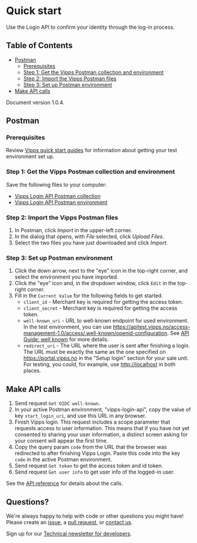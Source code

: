 <!-- START_METADATA
---
title: Quick start
sidebar_position: 20
---
END_METADATA -->

# Quick start

Use the Login API to confirm your identity through the log-in process.

<!-- START_TOC -->
## Table of Contents

* [Postman](#postman)
  * [Prerequisites](#prerequisites)
  * [Step 1: Get the Vipps Postman collection and environment](#step-1-get-the-vipps-postman-collection-and-environment)
  * [Step 2: Import the Vipps Postman files](#step-2-import-the-vipps-postman-files)
  * [Step 3: Set up Postman environment](#step-3-set-up-postman-environment)
* [Make API calls](#make-api-calls)
<!-- END_TOC -->

Document version 1.0.4.

## Postman

### Prerequisites

Review
[Vipps quick start guides](https://vippsas.github.io/vipps-developer-docs/docs/vipps-developers/vipps-quick-start-guides) for information about getting your test environment set up.

### Step 1: Get the Vipps Postman collection and environment

Save the following files to your computer:

* [Vipps Login API Postman collection](tools/vipps-login-api.postman_collection.json)
* [Vipps Login API Postman environment](tools/vipps-login-api.postman_environment.json)

### Step 2: Import the Vipps Postman files

1. In Postman, click *Import* in the upper-left corner.
1. In the dialog that opens, with *File* selected, click *Upload Files*.
1. Select the two files you have just downloaded and click *Import*.

### Step 3: Set up Postman environment

1. Click the down arrow, next to the "eye" icon in the top-right corner, and select the environment you have imported.
1. Click the "eye" icon and, in the dropdown window, click `Edit` in the top-right corner.
1. Fill in the `Current Value` for the following fields to get started.
   * `client_id` - Merchant key is required for getting the access token.
   * `client_secret` - Merchant key is required for getting the access token.
   * `well-known_uri` - URL to well-known endpoint for used environment. In the test environment, you can use <https://apitest.vipps.no/access-management-1.0/access/.well-known/openid-configuration>. See [API Guide: well known](vipps-login-api#openid-connect-discovery-endpoint) for more details.
   * `redirect_uri` - The URL where the user is sent after finishing a login. The URL must be exactly the same as the one specified on <https://portal.vipps.no> in the "Setup login" section for your sale unit. For testing, you could, for example, use <http://localhost> in both places.

## Make API calls

1. Send request `Get OIDC well-known`.
1. In your active Postman environment, "vipps-login-api", copy the value of key `start_login_uri`, and use this URL in any browser.
1. Finish Vipps login. This request includes a scope parameter that requests access to user information. This means that if you have not yet consented to sharing your user information, a distinct screen asking for your consent will appear the first time.
1. Copy the query param `code` from the URL that the browser was redirected to after finishing Vipps Login. Paste this code into the key `code` in the active Postman environment.
1. Send request `Get token` to get the access token and id token.
1. Send request `Get user info` to get user info of the logged-in user.

See the
[API reference](https://vippsas.github.io/vipps-developer-docs/api/login)
for details about the calls.

## Questions?

We're always happy to help with code or other questions you might have!
Please create an [issue](https://github.com/vippsas/vipps-login-api/issues),
a [pull request](https://github.com/vippsas/vipps-login-api/pulls),
or [contact us](https://github.com/vippsas/vipps-developers/blob/master/contact.md).

Sign up for our [Technical newsletter for developers](https://github.com/vippsas/vipps-developers/tree/master/newsletters).
